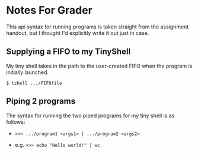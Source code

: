 
# Notes For Grader  
This api syntax for running programs is taken straight from the assignment handout, but I thought I'd explicitly write it out just in case.  
## Supplying a FIFO to my TinyShell  
My tiny shell takes in the path to the user-created FIFO when the program is initially launched.  
  
`$ tshell .../FIFOfile`  
## Piping 2 programs  
The syntax for running the two piped programs for my tiny shell is as follows:  
- `>>> .../program1 <args1> | .../program2 <args2>`  
  
- e.g. `>>> echo "Hello world!" | wc`